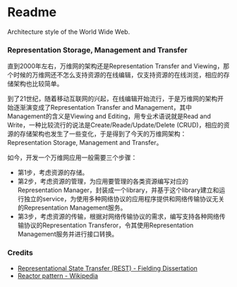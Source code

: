 # Readme
Architecture style of the World Wide Web.

### Representation Storage, Management and Transfer

直到2000年左右，万维网的架构还是Representation Transfer and Viewing，那个时候的万维网还不怎么支持资源的在线编辑，仅支持资源的在线浏览，相应的存储架构也比较简单。

到了21世纪，随着移动互联网的兴起，在线编辑开始流行，于是万维网的架构开始逐渐演变成了Representation Transfer and Management，其中Management的含义是Viewing and Editing，用专业术语说就是Read and Write，一种比较流行的说法是Create/Reade/Update/Delete (CRUD)，相应的资源的存储架构也发生了一些变化，于是得到了今天的万维网架构：Representation Storage, Management and Transfer。

如今，开发一个万维网应用一般需要三个步骤：
- 第1步，考虑资源的存储。
- 第2步，考虑资源的管理，为应用要管理的各类资源编写对应的Representation Manager，封装成一个library，并基于这个library建立和运行独立的service，为使用多种网络协议的应用程序提供和网络传输协议无关的Representation Management服务。
- 第3步，考虑资源的传输，根据对网络传输协议的需求，编写支持各种网络传输协议的Representation Transferor，令其使用Representation Management服务并进行接口转换。

### Credits
- [Representational State Transfer (REST) - Fielding Dissertation](https://ics.uci.edu/~fielding/pubs/dissertation/rest_arch_style.htm)
- [Reactor pattern - Wikipedia](https://en.wikipedia.org/wiki/Reactor_pattern)

